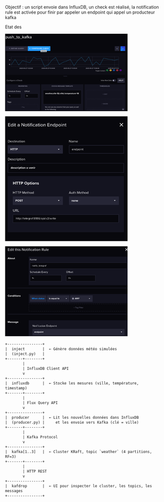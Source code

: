 Objectif : un script envoie dans InfluxDB, un check est réalisé, la notification rule est activée pour finir par appeler un endpoint qui appel un producteur kafka


Etat des 


<img src="docs/assets/check-push-to-kafka.png"
     alt="check push to kafka"
     width="400">

<img src="docs/assets/notification-endpoint.png"
     alt="notification endpoint"
     width="400">

<img src="docs/assets/notification-rule.png"
     alt="notification rule"
     width="400">


```pgsql
+----------------+
|  inject        |  ← Génère données météo simulées
|  (inject.py)   |
+-------+--------+
        |
        | InfluxDB Client API
        v
+----------------+
|  influxdb      |  ← Stocke les mesures (ville, température, timestamp)
+-------+--------+
        |
        | Flux Query API
        v
+----------------+
|  producer      |  ← Lit les nouvelles données dans InfluxDB
|  (producer.py) |     et les envoie vers Kafka (clé = ville)
+-------+--------+
        |
        | Kafka Protocol
        v
+----------------+
|  kafka[1..3]   |  ← Cluster KRaft, topic `weather` (4 partitions, RF=3)
+-------+--------+
        |
        | HTTP REST
        v
+----------------+
|  kafdrop       |  ← UI pour inspecter le cluster, les topics, les messages
+----------------+
```